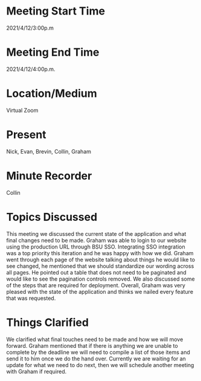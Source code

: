 # Meeting Start Time
2021/4/12/3:00p.m 

# Meeting End Time
2021/4/12/4:00p.m. 

# Location/Medium
Virtual Zoom

# Present
Nick, Evan, Brevin, Collin, Graham  

# Minute Recorder
Collin

# Topics Discussed  
This meeting we discussed the current state of the application and what final changes need to be made. Graham was able to login to our website using the production URL through BSU SSO. Integrating SSO integration was a top priority this iteration and he was happy with how we did. Graham went through each page of the website talking about things he would like to see changed, he mentioned that we should standardize our wording across all pages. He pointed out a table that does not need to be paginated and would like to see the pagination controls removed. We also discussed some of the steps that are required for deployment. Overall, Graham was very pleased with the state of the application and thinks we nailed every feature that was requested.


# Things Clarified
We clarified what final touches need to be made and how we will move forward. Graham mentioned that if there is anything we are unable to complete by the deadline we will need to compile a list of those items and send it to him once we do the hand over. Currently we are waiting for an update for what we need to do next, then we will schedule another meeting with Graham if required.

